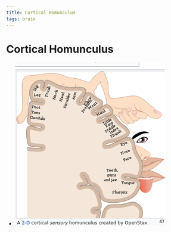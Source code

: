 ```yaml
---
title: Cortical Homunculus
tags: brain
---
```


# Cortical Homunculus
- ![im](assets/Pasted%20Image%2020220509154234.png)








































































